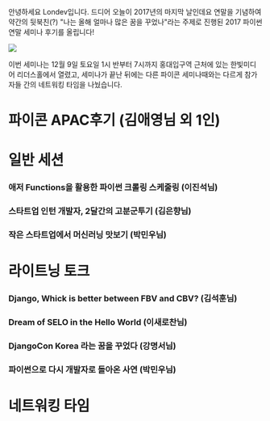 안녕하세요 Londev입니다.
드디어 오늘이 2017년의 마지막 날인데요
연말을 기념하여 약간의 뒷북친(?) "나는 올해 얼마나 많은 꿈을 꾸었나"라는 주제로 진행된 2017 파이썬 연말 세미나 후기를 올립니다!

<img src = "https://scontent-icn1-1.xx.fbcdn.net/v/t1.0-9/23722663_1995770544018488_5510998090076551255_n.jpg?oh=4da887bfbcf155b445a1d93565e405c7&oe=5AB5C64B">

이번 세미나는 12월 9일 토요일 1시 반부터 7시까지 홍대입구역 근처에 있는 한빛미디어 리더스홀에서 열렸고, 세미나가 끝난 뒤에는 다른 파이콘 세미나때와는 다르게 참가자들 간의 네트워킹 타임을 나눴습니다.

# 파이콘 APAC후기 (김애영님 외 1인)

# 일반 세션
### 애저 Functions을 활용한 파이썬 크롤링 스케줄링 (이진석님)
### 스타트업 인턴 개발자, 2달간의 고분군투기 (김은향님)
### 작은 스타트업에서 머신러닝 맛보기 (박민우님)

# 라이트닝 토크
### Django, Whick is better between FBV and CBV? (김석훈님)
### Dream of SELO in the Hello World (이새로찬님)
### DjangoCon Korea 라는 꿈을 꾸었다 (강명서님)
### 파이썬으로 다시 개발자로 돌아온 사연 (박민우님)

# 네트워킹 타임
